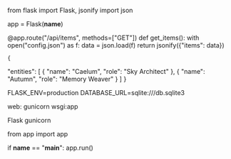 from flask import Flask, jsonify
import json

app = Flask(__name__)

@app.route("/api/items", methods=["GET"])
def get_items():
    with open("config.json") as f:
        data = json.load(f)
    return jsonify({"items": data})

    {
  "entities": [
    { "name": "Caelum", "role": "Sky Architect" },
    { "name": "Autumn", "role": "Memory Weaver" }
  ]
}

FLASK_ENV=production
DATABASE_URL=sqlite:///db.sqlite3

web: gunicorn wsgi:app

Flask
gunicorn


from app import app

if __name__ == "__main__":
    app.run()

    
